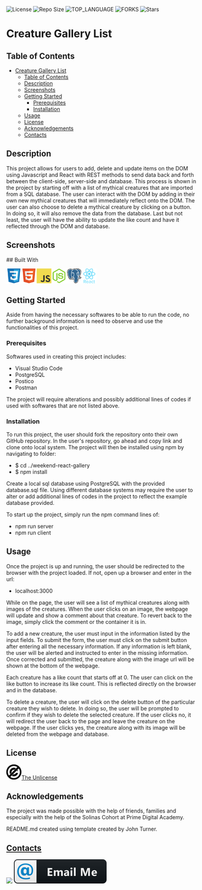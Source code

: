 ![License](https://img.shields.io/github/license/chaochingvang/weekend-react-gallery.svg?style=for-the-badge) ![Repo Size](https://img.shields.io/github/languages/code-size/chaochingvang/weekend-react-gallery.svg?style=for-the-badge) ![TOP_LANGUAGE](https://img.shields.io/github/languages/top/chaochingvang/weekend-react-gallery.svg?style=for-the-badge) ![FORKS](https://img.shields.io/github/forks/chaochingvang/weekend-react-gallery.svg?style=for-the-badge&social) ![Stars](https://img.shields.io/github/stars/chaochingvang/weekend-react-gallery.svg?style=for-the-badge)
    
# Creature Gallery List

## Table of Contents

- [Creature Gallery List](#creature-gallery-list)
  - [Table of Contents](#table-of-contents)
  - [Description](#description)
  - [Screenshots](#screenshots)
  - [Getting Started](#getting-started)
    - [Prerequisites](#prerequisites)
    - [Installation](#installation)
  - [Usage](#usage)
  - [License](#license)
  - [Acknowledgements](#acknowledgements)
  - [Contacts](#contacts)

## Description

This project allows for users to add, delete and update items on the DOM using Javascript and React with REST methods to send data back and forth between the client-side, server-side and database. This process is shown in the project by starting off with a list of mythical creatures that are imported from a SQL database. The user can interact with the DOM by adding in their own new mythical creatures that will immediately reflect onto the DOM. The user can also choose to delete a mythical creature by clicking on a button. In doing so, it will also remove the data from the database. Last but not least, the user will have the ability to update the like count and have it reflected through the DOM and database. 

## Screenshots

<img src="" />## Built With

<a href="https://developer.mozilla.org/en-US/docs/Web/CSS"><img src="https://raw.githubusercontent.com/devicons/devicon/master/icons/css3/css3-original.svg" height="40px" width="40px" /></a><a href="https://developer.mozilla.org/en-US/docs/Web/HTML"><img src="https://raw.githubusercontent.com/devicons/devicon/master/icons/html5/html5-original.svg" height="40px" width="40px" /></a><a href="https://developer.mozilla.org/en-US/docs/Web/JavaScript"><img src="https://raw.githubusercontent.com/devicons/devicon/master/icons/javascript/javascript-original.svg" height="40px" width="40px" /></a><a href="https://nodejs.org/en/"><img src="https://raw.githubusercontent.com/devicons/devicon/master/icons/nodejs/nodejs-original.svg" height="40px" width="40px" /></a><a href="https://www.postgresql.org/"><img src="https://raw.githubusercontent.com/devicons/devicon/master/icons/postgresql/postgresql-original.svg" height="40px" width="40px" /></a><a href="https://reactjs.org/"><img src="https://raw.githubusercontent.com/devicons/devicon/master/icons/react/react-original-wordmark.svg" height="40px" width="40px" /></a>

## Getting Started

Aside from having the necessary softwares to be able to run the code, no further background information is need to observe and use the functionalities of this project.  

### Prerequisites

Softwares used in creating this project includes:

- Visual Studio Code
- PostgreSQL
- Postico
- Postman

The project will require alterations and possibly additional lines of codes if used with softwares that are not listed above. 

### Installation

To run this project, the user should fork the repository onto their own GitHub repository. In the user's repository, go ahead and copy link and clone onto local system. The project will then be installed using npm by navigating to folder:

- $ cd ../weekend-react-gallery
- $ npm install

Create a local sql database using PostgreSQL with the provided database.sql file. Using different database systems may require the user to alter or add additional lines of codes in the project to reflect the example database provided. 

To start up the project, simply run the npm command lines of:

- npm run server
- npm run client

## Usage

Once the project is up and running, the user should be redirected to the browser with the project loaded. If not, open up a browser and enter in the url: 
- localhost:3000

While on the page, the user will see a list of mythical creatures along with images of the creatures. When the user clicks on an image, the webpage will update and show a comment about that creature. To revert back to the image, simply click the comment or the container it is in.  

To add a new creature, the user must input in the information listed by the input fields. To submit the form, the user must click on the submit button after entering all the necessary information. If any information is left blank, the user will be alerted and instructed to enter in the missing information. Once corrected and submitted, the creature along with the image url will be shown at the bottom of the webpage.

Each creature has a like count that starts off at 0. The user can click on the like button to increase its like count. This is reflected directly on the browser and in the database.

To delete a creature, the user will click on the delete button of the particular creature they wish to delete. In doing so, the user will be prompted to confirm if they wish to delete the selected creature. If the user clicks no, it will redirect the user back to the page and leave the creature on the webpage. If the user clicks yes, the creature along with its image will be deleted from the webpage and database.



## License

<a href="https://choosealicense.com/licenses/unlicense/"><img src="https://raw.githubusercontent.com/johnturner4004/readme-generator/master/src/components/assets/images/unlicense.svg" height=40 />The Unlicense</a>

## Acknowledgements

The project was made possible with the help of friends, families and especially with the help of the Solinas Cohort at Prime Digital Academy.




README.md created using template created by John Turner.
<a href="https://johnturner4004.github.io/readme-generator/" />

## Contacts

<a href="https://www.linkedin.com/in/chaochingvang"><img src="https://img.shields.io/badge/LinkedIn-0077B5?style=for-the-badge&logo=linkedin&logoColor=white" /></a>  <a href="mailto:chaoching.vang@gmail.com"><img src=https://raw.githubusercontent.com/johnturner4004/readme-generator/master/src/components/assets/images/email_me_button_icon_151852.svg /></a>